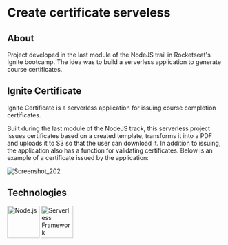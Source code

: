 # Create certificate serveless

## About

Project developed in the last module of the NodeJS trail in Rocketseat's Ignite bootcamp. The idea was to build a serverless application to generate course certificates.
## Ignite Certificate

Ignite Certificate is a serverless application for issuing course completion certificates.

Built during the last module of the NodeJS track, this serverless project issues certificates based on a created template, transforms it into a PDF and uploads it to S3 so that the user can download it.
In addition to issuing, the application also has a function for validating certificates. Below is an example of a certificate issued by the application:

![Screenshot_202](https://github.com/Gabrieldison/create-certificate-serveless/assets/85500242/e0210362-d279-41eb-8810-e6bd4e65d631)

## Technologies

<img align="left" src="https://profilinator.rishav.dev/skills-assets/nodejs-original-wordmark.svg" alt="Node.js" height="75" />

<img align="left" src="https://user-images.githubusercontent.com/2752551/30405068-a7733b34-989e-11e7-8f66-7badaf1373ed.png" alt="Serverless Framework" height="75"/>

<br/>
<br/>
</div>
